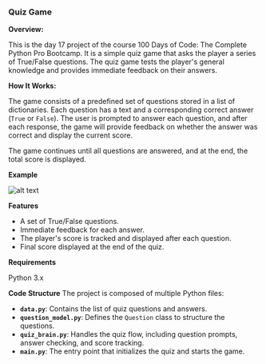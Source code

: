 ### **Quiz Game**

**Overview:**

This is the day 17 project of the course 100 Days of Code: The Complete Python Pro Bootcamp. It is a simple quiz game that asks the player a series of True/False questions. The quiz game tests the player's general knowledge and provides immediate feedback on their answers.


**How It Works:**

The game consists of a predefined set of questions stored in a list of dictionaries. Each question has a text and a corresponding correct answer (`True` or `False`). The user is prompted to answer each question, and after each response, the game will provide feedback on whether the answer was correct and display the current score.

The game continues until all questions are answered, and at the end, the total score is displayed.

**Example**

![alt text](https://github.com/Bosaif39/example-pics/blob/main/D_17.PNG?raw=true)

**Features**
- A set of True/False questions.
- Immediate feedback for each answer.
- The player's score is tracked and displayed after each question.
- Final score displayed at the end of the quiz.

**Requirements**

Python 3.x

**Code Structure**
The project is composed of multiple Python files:

- **`data.py`**: Contains the list of quiz questions and answers.
- **`question_model.py`**: Defines the `Question` class to structure the questions.
- **`quiz_brain.py`**: Handles the quiz flow, including question prompts, answer checking, and score tracking.
- **`main.py`**: The entry point that initializes the quiz and starts the game.




